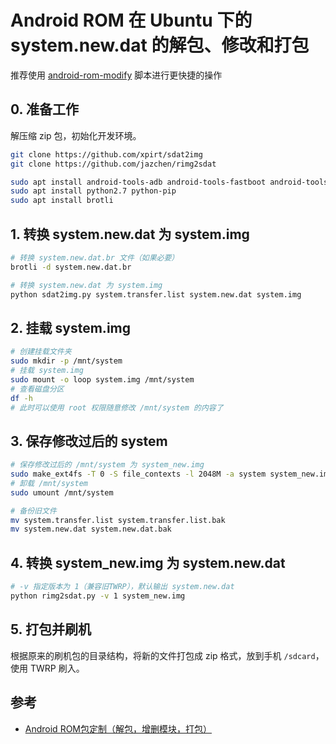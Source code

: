 # Android ROM 在 Ubuntu 下的 system.new.dat 的解包、修改和打包

推荐使用 [android-rom-modify](https://github.com/canwdev/android-rom-modify) 脚本进行更快捷的操作

## 0. 准备工作

解压缩 zip 包，初始化开发环境。

```sh
git clone https://github.com/xpirt/sdat2img
git clone https://github.com/jazchen/rimg2sdat

sudo apt install android-tools-adb android-tools-fastboot android-tools-fsutils
sudo apt install python2.7 python-pip
sudo apt install brotli
```



## 1. 转换 system.new.dat 为 system.img

```sh
# 转换 system.new.dat.br 文件（如果必要）
brotli -d system.new.dat.br

# 转换 system.new.dat 为 system.img
python sdat2img.py system.transfer.list system.new.dat system.img
```


## 2. 挂载 system.img

```sh
# 创建挂载文件夹
sudo mkdir -p /mnt/system
# 挂载 system.img
sudo mount -o loop system.img /mnt/system
# 查看磁盘分区
df -h
# 此时可以使用 root 权限随意修改 /mnt/system 的内容了
```

## 3. 保存修改过后的 system

```sh
# 保存修改过后的 /mnt/system 为 system_new.img
sudo make_ext4fs -T 0 -S file_contexts -l 2048M -a system system_new.img /mnt/system
# 卸载 /mnt/system
sudo umount /mnt/system

# 备份旧文件
mv system.transfer.list system.transfer.list.bak
mv system.new.dat system.new.dat.bak
```

## 4. 转换 system_new.img 为 system.new.dat

```sh
# -v 指定版本为 1（兼容旧TWRP），默认输出 system.new.dat
python rimg2sdat.py -v 1 system_new.img
```

## 5. 打包并刷机

根据原来的刷机包的目录结构，将新的文件打包成 zip 格式，放到手机 `/sdcard`，使用 TWRP 刷入。



## 参考

- [Android ROM包定制（解包，增删模块，打包）](https://luoyesiqiu.github.io/2019/04/30/Android-ROM%E5%8C%85%E5%AE%9A%E5%88%B6%EF%BC%88%E8%A7%A3%E5%8C%85%EF%BC%8C%E5%A2%9E%E5%88%A0%E6%A8%A1%E5%9D%97%EF%BC%8C%E6%89%93%E5%8C%85%EF%BC%89/)
